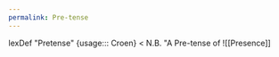 ```yaml
---
permalink: Pre-tense
---
```

lexDef "Pretense" {usage::: Croen} < N.B. "A Pre-tense of ![[Presence]]


